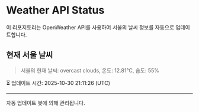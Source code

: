 
# Weather API Status

이 리포지토리는 OpenWeather API를 사용하여 서울의 날씨 정보를 자동으로 업데이트합니다.

## 현재 서울 날씨
> 서울의 현재 날씨: overcast clouds, 온도: 12.81°C, 습도: 55%

⏳ 업데이트 시간: 2025-10-30 21:11:26 (UTC)

---
자동 업데이트 봇에 의해 관리됩니다.
